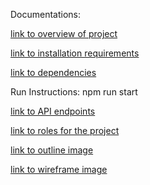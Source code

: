 Documentations:

[link to overview of project](/docs/overview.txt)<br>

[link to installation requirements](/docs/Installation.txt)<br>

[link to dependencies](/docs/Dependencies.txt)<br>

Run Instructions: npm run start<br>

[link to API endpoints](/docs/API.txt)<br>

[link to roles for the project](/docs/Roles.txt)<br>

[link to outline image](/docs/BudgetApp_mockup.png)<br>

[link to wireframe image](/docs/BudgetApp_wireframe.png)<br>